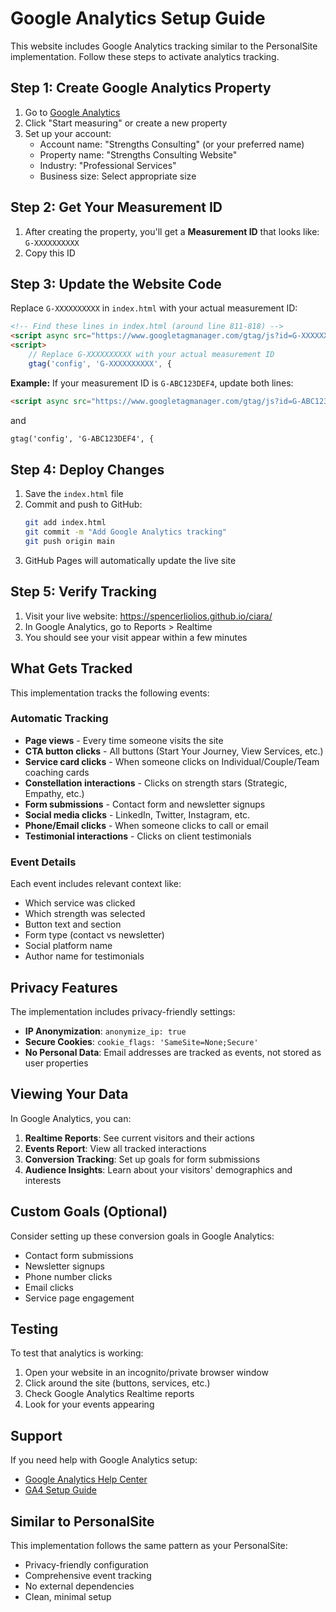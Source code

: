 # Google Analytics Setup Guide

This website includes Google Analytics tracking similar to the PersonalSite implementation. Follow these steps to activate analytics tracking.

## Step 1: Create Google Analytics Property

1. Go to [Google Analytics](https://analytics.google.com/)
2. Click "Start measuring" or create a new property
3. Set up your account:
   - Account name: "Strengths Consulting" (or your preferred name)
   - Property name: "Strengths Consulting Website"
   - Industry: "Professional Services"
   - Business size: Select appropriate size

## Step 2: Get Your Measurement ID

1. After creating the property, you'll get a **Measurement ID** that looks like: `G-XXXXXXXXXX`
2. Copy this ID

## Step 3: Update the Website Code

Replace `G-XXXXXXXXXX` in `index.html` with your actual measurement ID:

```html
<!-- Find these lines in index.html (around line 811-818) -->
<script async src="https://www.googletagmanager.com/gtag/js?id=G-XXXXXXXXXX"></script>
<script>
    // Replace G-XXXXXXXXXX with your actual measurement ID
    gtag('config', 'G-XXXXXXXXXX', {
```

**Example:**
If your measurement ID is `G-ABC123DEF4`, update both lines:
```html
<script async src="https://www.googletagmanager.com/gtag/js?id=G-ABC123DEF4"></script>
```
and
```html
gtag('config', 'G-ABC123DEF4', {
```

## Step 4: Deploy Changes

1. Save the `index.html` file
2. Commit and push to GitHub:
   ```bash
   git add index.html
   git commit -m "Add Google Analytics tracking"
   git push origin main
   ```
3. GitHub Pages will automatically update the live site

## Step 5: Verify Tracking

1. Visit your live website: https://spencerliolios.github.io/ciara/
2. In Google Analytics, go to Reports > Realtime
3. You should see your visit appear within a few minutes

## What Gets Tracked

This implementation tracks the following events:

### Automatic Tracking
- **Page views** - Every time someone visits the site
- **CTA button clicks** - All buttons (Start Your Journey, View Services, etc.)
- **Service card clicks** - When someone clicks on Individual/Couple/Team coaching cards
- **Constellation interactions** - Clicks on strength stars (Strategic, Empathy, etc.)
- **Form submissions** - Contact form and newsletter signups
- **Social media clicks** - LinkedIn, Twitter, Instagram, etc.
- **Phone/Email clicks** - When someone clicks to call or email
- **Testimonial interactions** - Clicks on client testimonials

### Event Details
Each event includes relevant context like:
- Which service was clicked
- Which strength was selected
- Button text and section
- Form type (contact vs newsletter)
- Social platform name
- Author name for testimonials

## Privacy Features

The implementation includes privacy-friendly settings:
- **IP Anonymization**: `anonymize_ip: true`
- **Secure Cookies**: `cookie_flags: 'SameSite=None;Secure'`
- **No Personal Data**: Email addresses are tracked as events, not stored as user properties

## Viewing Your Data

In Google Analytics, you can:

1. **Realtime Reports**: See current visitors and their actions
2. **Events Report**: View all tracked interactions
3. **Conversion Tracking**: Set up goals for form submissions
4. **Audience Insights**: Learn about your visitors' demographics and interests

## Custom Goals (Optional)

Consider setting up these conversion goals in Google Analytics:
- Contact form submissions
- Newsletter signups
- Phone number clicks
- Email clicks
- Service page engagement

## Testing

To test that analytics is working:
1. Open your website in an incognito/private browser window
2. Click around the site (buttons, services, etc.)
3. Check Google Analytics Realtime reports
4. Look for your events appearing

## Support

If you need help with Google Analytics setup:
- [Google Analytics Help Center](https://support.google.com/analytics/)
- [GA4 Setup Guide](https://support.google.com/analytics/answer/9304153)

## Similar to PersonalSite

This implementation follows the same pattern as your PersonalSite:
- Privacy-friendly configuration
- Comprehensive event tracking
- No external dependencies
- Clean, minimal setup